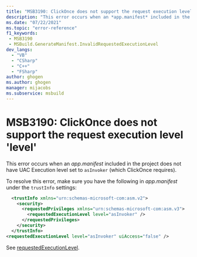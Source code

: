 ```yaml
---
title: "MSB3190: ClickOnce does not support the request execution level 'level'"
description: "This error occurs when an *app.manifest* included in the project does not have UAC Execution level set to `asInvoker` (which ClickOnce requires)."
ms.date: "07/22/2021"
ms.topic: "error-reference"
f1_keywords:
 - MSB3190
 - MSBuild.GenerateManifest.InvalidRequestedExecutionLevel
dev_langs:
  - "VB"
  - "CSharp"
  - "C++"
  - "FSharp"
author: ghogen
ms.author: ghogen
manager: mijacobs
ms.subservice: msbuild
---
```

# MSB3190: ClickOnce does not support the request execution level 'level'

This error occurs when an *app.manifest* included in the project does not have UAC Execution level set to `asInvoker` (which ClickOnce requires).

To resolve this error, make sure you have the following in *app.manifest* under the `trustInfo` settings:

```xml
  <trustInfo xmlns="urn:schemas-microsoft-com:asm.v2"> 
    <security>
      <requestedPrivileges xmlns="urn:schemas-microsoft-com:asm.v3">
        <requestedExecutionLevel level="asInvoker" />
      </requestedPrivileges>
    </security>
  </trustInfo>
<requestedExecutionLevel level="asInvoker" uiAccess="false" />
```

See [requestedExecutionLevel](../../deployment/trustinfo-element-clickonce-application.md#requestedexecutionlevel).
